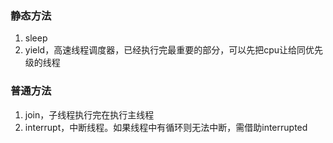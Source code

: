 ### 静态方法
1. sleep
2. yield，高速线程调度器，已经执行完最重要的部分，可以先把cpu让给同优先级的线程

### 普通方法
1. join，子线程执行完在执行主线程
2. interrupt，中断线程。如果线程中有循环则无法中断，需借助interrupted